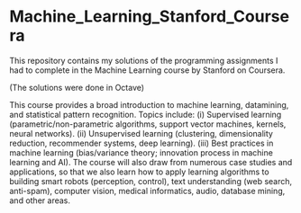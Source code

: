 # Machine_Learning_Stanford_Coursera
 This repository contains my solutions of the programming assignments I had to complete in the Machine Learning course by Stanford on Coursera.
 
 (The solutions were done in Octave)
 
This course provides a broad introduction to machine learning, datamining, and statistical pattern recognition. Topics include: (i) Supervised learning (parametric/non-parametric algorithms, support vector machines, kernels, neural networks). (ii) Unsupervised learning (clustering, dimensionality reduction, recommender systems, deep learning). (iii) Best practices in machine learning (bias/variance theory; innovation process in machine learning and AI). The course will also draw from numerous case studies and applications, so that we also learn how to apply learning algorithms to building smart robots (perception, control), text understanding (web search, anti-spam), computer vision, medical informatics, audio, database mining, and other areas.

